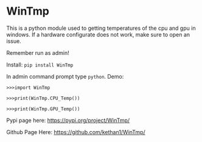# WinTmp

This is a python module used to getting temperatures of the cpu and gpu in windows. If a hardware configurate does not work, make sure to open an issue. 

Remember run as admin!

Install:
`pip install WinTmp`

In admin command prompt type `python`.
Demo:

```
>>>import WinTmp

>>>print(WinTmp.CPU_Temp())

>>>print(WinTmp.GPU_Temp())
```

Pypi page here: https://pypi.org/project/WinTmp/

Github Page Here: https://github.com/kethan1/WinTmp/

